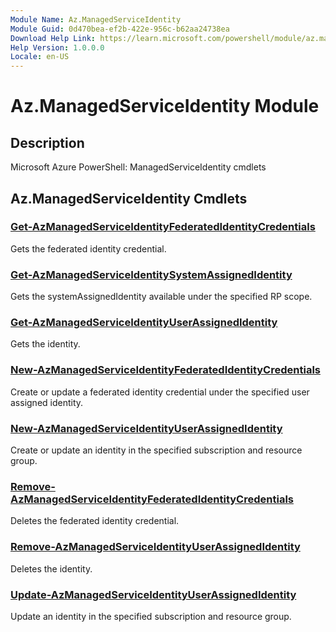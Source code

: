 ```yaml
---
Module Name: Az.ManagedServiceIdentity
Module Guid: 0d470bea-ef2b-422e-956c-b62aa24738ea
Download Help Link: https://learn.microsoft.com/powershell/module/az.managedserviceidentity
Help Version: 1.0.0.0
Locale: en-US
---
```


# Az.ManagedServiceIdentity Module
## Description
Microsoft Azure PowerShell: ManagedServiceIdentity cmdlets

## Az.ManagedServiceIdentity Cmdlets
### [Get-AzManagedServiceIdentityFederatedIdentityCredentials](Get-AzManagedServiceIdentityFederatedIdentityCredentials.md)
Gets the federated identity credential.

### [Get-AzManagedServiceIdentitySystemAssignedIdentity](Get-AzManagedServiceIdentitySystemAssignedIdentity.md)
Gets the systemAssignedIdentity available under the specified RP scope.

### [Get-AzManagedServiceIdentityUserAssignedIdentity](Get-AzManagedServiceIdentityUserAssignedIdentity.md)
Gets the identity.

### [New-AzManagedServiceIdentityFederatedIdentityCredentials](New-AzManagedServiceIdentityFederatedIdentityCredentials.md)
Create or update a federated identity credential under the specified user assigned identity.

### [New-AzManagedServiceIdentityUserAssignedIdentity](New-AzManagedServiceIdentityUserAssignedIdentity.md)
Create or update an identity in the specified subscription and resource group.

### [Remove-AzManagedServiceIdentityFederatedIdentityCredentials](Remove-AzManagedServiceIdentityFederatedIdentityCredentials.md)
Deletes the federated identity credential.

### [Remove-AzManagedServiceIdentityUserAssignedIdentity](Remove-AzManagedServiceIdentityUserAssignedIdentity.md)
Deletes the identity.

### [Update-AzManagedServiceIdentityUserAssignedIdentity](Update-AzManagedServiceIdentityUserAssignedIdentity.md)
Update an identity in the specified subscription and resource group.

